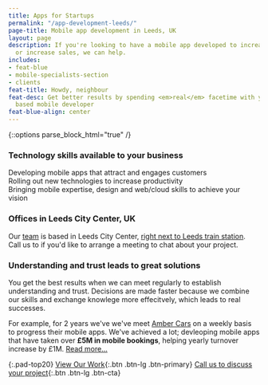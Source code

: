 ```yaml
---
title: Apps for Startups
permalink: "/app-development-leeds/"
page-title: Mobile app development in Leeds, UK
layout: page
description: If you're looking to have a mobile app developed to increase staff productivity
  or increase sales, we can help.
includes:
- feat-blue
- mobile-specialists-section
- clients
feat-title: Howdy, neighbour
feat-desc: Get better results by spending <em>real</em> facetime with your local Leeds
  based mobile developer
feat-blue-align: center
---
```


{::options parse_block_html="true" /}

<div class="row align-center mar-bot40">
  <div class="col-md-6">

### Technology skills available to your business

Developing mobile apps that attract and engages customers  
Rolling out new technologies to increase productivity  
Bringing mobile expertise, design and web/cloud skills to achieve your vision

  </div>

  <div class="col-md-6">

### Offices in Leeds City Center, UK

Our [team](/about/) is based in Leeds City Center, [right next to Leeds train station](/contact). Call us to if you'd like to arrange a meeting to chat about your project.

  </div>
</div>

<div class="row align-center pad-bot40">
  <div class="col-md-8 col-md-offset-2">

### Understanding and trust leads to great solutions

You get the best results when we can meet regularly to establish understanding and trust. Decisions are made faster because we combine our skills and exchange knowlege more effecitvely, which leads to real successes.

For example, for 2 years we've we've meet [Amber Cars](/portfolio/amber-taxi-booking-app/) on a weekly basis to progress their mobile apps. We've achieved a lot; devleoping mobile apps that have taken over **£5M in mobile bookings**, helping yearly turnover increase by £1M.  [Read more...](/our_work/)


{:.pad-top20}
[View Our Work](/our_work/){:.btn .btn-lg .btn-primary}
[Call us to discuss your project](/contact/){:.btn .btn-lg .btn-cta}

  </div>
</div>